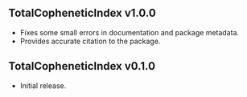 ## TotalCopheneticIndex v1.0.0

- Fixes some small errors in documentation and package metadata.
- Provides accurate citation to the package.

## TotalCopheneticIndex v0.1.0

- Initial release.

